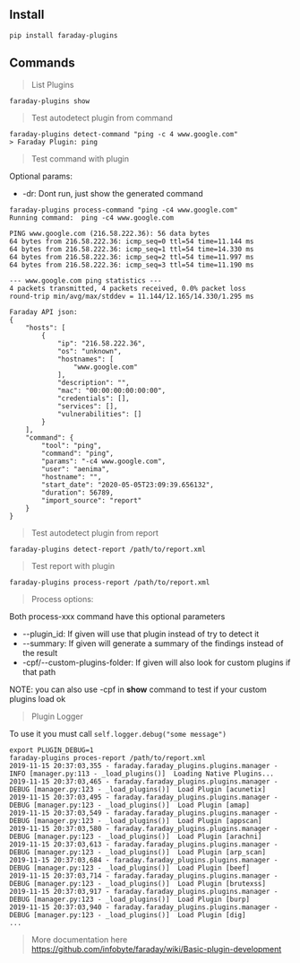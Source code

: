 ## Install

```shell script
pip install faraday-plugins
```

## Commands

> List Plugins

```shell script
faraday-plugins show
```

> Test autodetect plugin from command

```shell script
faraday-plugins detect-command "ping -c 4 www.google.com"
> Faraday Plugin: ping
```

> Test command with plugin

Optional params:

- -dr: Dont run, just show the generated command

```shell script
faraday-plugins process-command "ping -c4 www.google.com"
Running command:  ping -c4 www.google.com

PING www.google.com (216.58.222.36): 56 data bytes
64 bytes from 216.58.222.36: icmp_seq=0 ttl=54 time=11.144 ms
64 bytes from 216.58.222.36: icmp_seq=1 ttl=54 time=14.330 ms
64 bytes from 216.58.222.36: icmp_seq=2 ttl=54 time=11.997 ms
64 bytes from 216.58.222.36: icmp_seq=3 ttl=54 time=11.190 ms

--- www.google.com ping statistics ---
4 packets transmitted, 4 packets received, 0.0% packet loss
round-trip min/avg/max/stddev = 11.144/12.165/14.330/1.295 ms

Faraday API json:
{
    "hosts": [
        {
            "ip": "216.58.222.36",
            "os": "unknown",
            "hostnames": [
                "www.google.com"
            ],
            "description": "",
            "mac": "00:00:00:00:00:00",
            "credentials": [],
            "services": [],
            "vulnerabilities": []
        }
    ],
    "command": {
        "tool": "ping",
        "command": "ping",
        "params": "-c4 www.google.com",
        "user": "aenima",
        "hostname": "",
        "start_date": "2020-05-05T23:09:39.656132",
        "duration": 56789,
        "import_source": "report"
    }
}
```

> Test autodetect plugin from report

```shell script
faraday-plugins detect-report /path/to/report.xml
```


> Test report with plugin

```shell script
faraday-plugins process-report /path/to/report.xml
```

> Process options:

Both process-xxx command have this optional parameters

- --plugin_id: If given will use that plugin instead of try to detect it
- --summary: If given will generate a summary of the findings instead of the result
- -cpf/--custom-plugins-folder: If given will also look for custom plugins if that path

NOTE: you can also use -cpf in **show** command to test if your custom plugins load ok

> Plugin Logger

To use it you must call ```self.logger.debug("some message")```

```shell script
export PLUGIN_DEBUG=1
faraday-plugins proces-report /path/to/report.xml
2019-11-15 20:37:03,355 - faraday.faraday_plugins.plugins.manager - INFO [manager.py:113 - _load_plugins()]  Loading Native Plugins...
2019-11-15 20:37:03,465 - faraday.faraday_plugins.plugins.manager - DEBUG [manager.py:123 - _load_plugins()]  Load Plugin [acunetix]
2019-11-15 20:37:03,495 - faraday.faraday_plugins.plugins.manager - DEBUG [manager.py:123 - _load_plugins()]  Load Plugin [amap]
2019-11-15 20:37:03,549 - faraday.faraday_plugins.plugins.manager - DEBUG [manager.py:123 - _load_plugins()]  Load Plugin [appscan]
2019-11-15 20:37:03,580 - faraday.faraday_plugins.plugins.manager - DEBUG [manager.py:123 - _load_plugins()]  Load Plugin [arachni]
2019-11-15 20:37:03,613 - faraday.faraday_plugins.plugins.manager - DEBUG [manager.py:123 - _load_plugins()]  Load Plugin [arp_scan]
2019-11-15 20:37:03,684 - faraday.faraday_plugins.plugins.manager - DEBUG [manager.py:123 - _load_plugins()]  Load Plugin [beef]
2019-11-15 20:37:03,714 - faraday.faraday_plugins.plugins.manager - DEBUG [manager.py:123 - _load_plugins()]  Load Plugin [brutexss]
2019-11-15 20:37:03,917 - faraday.faraday_plugins.plugins.manager - DEBUG [manager.py:123 - _load_plugins()]  Load Plugin [burp]
2019-11-15 20:37:03,940 - faraday.faraday_plugins.plugins.manager - DEBUG [manager.py:123 - _load_plugins()]  Load Plugin [dig]
...
```


> More documentation here https://github.com/infobyte/faraday/wiki/Basic-plugin-development

